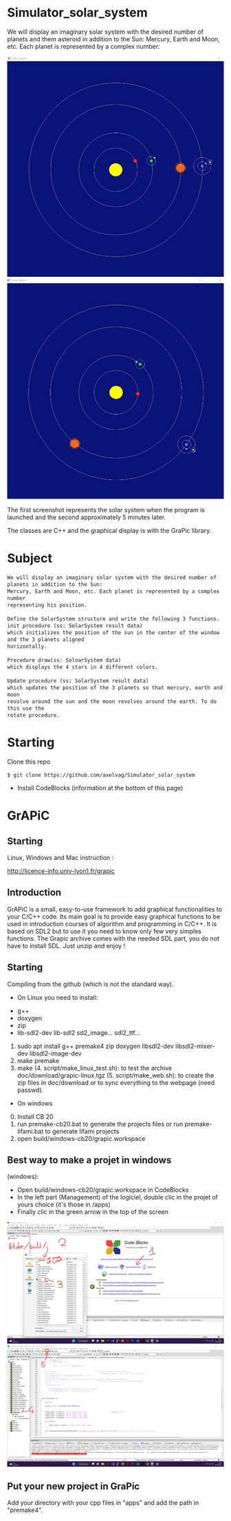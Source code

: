 # Simulator_solar_system

We will display an imaginary solar system with the desired number of planets and them asteroid in addition to the Sun:
Mercury, Earth and Moon, etc. Each planet is represented by a complex number:

![image](image/Complex1.jpg)
![image](image/Complex2.jpg)

The first screenshot represents the solar system when the program is launched and the second approximately 5 minutes later.

The classes are C++ and the graphical display is with the GraPic library.

# Subject

```
We will display an imaginary solar system with the desired number of planets in addition to the Sun:
Mercury, Earth and Moon, etc. Each planet is represented by a complex number
representing his position.

Define the SolarSystem structure and write the following 3 functions.
init procedure (ss: SolarSystem result data)
which initializes the position of the sun in the center of the window and the 3 planets aligned
horizontally.

Procedure draw(ss: SoloarSystem data)
which displays the 4 stars in 4 different colors.

Update procedure (ss: SolarSystem result data)
which updates the position of the 3 planets so that mercury, earth and moon
revolve around the sun and the moon revolves around the earth. To do this use the
rotate procedure.
```

# Starting

Clone this repo
```
$ git clone https://github.com/axelvag/Simulator_solar_system
```

- Install CodeBlocks (information at the bottom of this page)

# GrAPiC 

## Starting

Linux, Windows and Mac instruction :

http://licence-info.univ-lyon1.fr/grapic

## Introduction

GrAPiC is a small, easy-to-use framework to add graphical functionalities to your C/C++ code. 
Its main goal is to provide easy graphical functions to be used in introduction courses of algorithm and programming in C/C++. 
It is based on SDL2 but to use it you need to know only few very simples functions. 
The Grapic archive comes with the needed SDL part, you do not have to install SDL. Just unzip and enjoy ! 

## Starting

Compiling from the github (which is not the standard way).

* On Linux you need to install:
- g++
- doxygen
- zip
- lib-sdl2-dev lib-sdl2 sd2_image... sdl2_ttf...

1. sudo apt install g++ premake4 zip doxygen libsdl2-dev libsdl2-mixer-dev libsdl2-image-dev
2. make premake
3. make
(4. script/make_linux_test.sh): to test the archive doc/download/grapic-linux.tgz
(5. script/make_web.sh): to create the zip files in doc/download or to sync everything to the webpage (need passwd).


* On windows
0. Install CB 20
1. run premake-cb20.bat to generate the projects files    or     run premake-lifami.bat to generate lifami projects 
2. open build/windows-cb20/grapic.workspace

## Best way to make a projet in windows

(windows): 
 - Open build/windows-cb20/grapic.workspace in CodeBlocks
 - In the left part (Management) of the logiciel, double clic in the projet of yours choice (it's those in /apps)
 - Finally clic in the green arrow in the top of the screen

![OpenFolder](image/OpenFolder.jpg)
![OpenFile](image/OpenFile.jpg)

## Put your new project in GraPic

Add your directory with your cpp files in "apps" and add the path in "premake4".

